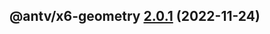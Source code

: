 ## @antv/x6-geometry [2.0.1](https://github.com/antvis/x6/compare/@antv/x6-geometry@2.0.0...@antv/x6-geometry@2.0.1) (2022-11-24)
